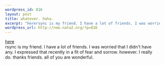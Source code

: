 ```yaml
--- 
wordpress_id: 816
layout: post
title: whatever. haha.
excerpt: "herersync is my friend. I have a lot of friends. I was worried that I didn't have any. I expressed that recently in a fit of fear and sorrow. however. I really do. thanks friends. all of you are wonderful. "
wordpress_url: http://new.nata2.org/?p=816
---
```

<a href="http://www.catandgirl.com/view.cgi?139">here</a><br/>rsync is my friend. I have a lot of friends. I was worried that I didn't have any. I expressed that recently in a fit of fear and sorrow. however. I really do. thanks friends. all of you are wonderful. 
